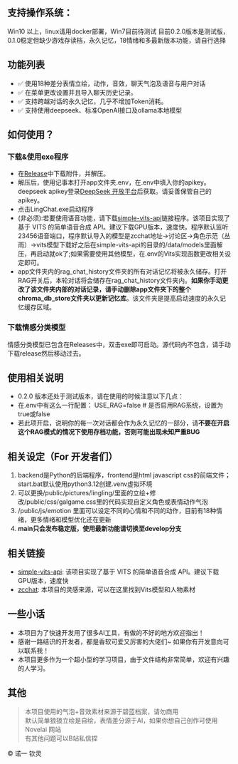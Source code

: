 ## 支持操作系统：

Win10 以上，linux请用docker部署，Win7目前待测试 目前0.2.0版本是测试版，0.1.0稳定但缺少游戏存读档，永久记忆，18情绪和多最新版本功能，请自行选择

## 功能列表

- ✅ 使用18种差分表情立绘，动作，音效，聊天气泡及语音与用户对话
- ✅ 在菜单更改设置并且导入聊天历史记录。
- ✅ 支持跨越对话的永久记忆，几乎不增加Token消耗。
- ✅ 支持使用deepseek、标准OpenAI接口及ollama本地模型

## 如何使用？

### 下载&使用exe程序

- 在[Release](https://github.com/SlimeBoyOwO/LingChat/releases)中下载附件，并解压。
- 解压后，使用记事本打开app文件夹.env，在.env中填入你的apikey。deepseek apikey登录[DeepSeek 开放平台](https://platform.deepseek.com/usage)后获取。请妥善保管自己的apikey。
- 点击LingChat.exe启动程序
- (非必须):若要使用语音功能，请下载[simple-vits-api](https://github.com/Artrajz/vits-simple-api)链接程序。该项目实现了基于 VITS 的简单语音合成 API。建议下载GPU版本，速度快。程序默认监听23456语音端口，程序默认导入的模型是zcchat地址->讨论区->角色示范（丛雨）->vits模型下载好之后在simple-vits-api的目录的/data/models里面解压，再启动就ok了;如果需要使用其他模型，在.env的Vits实现函数更改相关设定即可。
- app文件夹内的rag_chat_history文件夹的所有对话记忆将被永久储存。打开RAG开关后，本轮对话将会储存在rag_chat_history文件夹内。**如果你手动更改了该文件夹内部的对话记录，请手动删除app文件夹下的整个chroma_db_store文件夹以更新记忆库**。该文件夹是提高启动速度的永久记忆缓存区域。

### 下载情感分类模型
情感分类模型已包含在Releases中，双击exe即可启动。源代码内不包含，请手动下载release然后移动过去。

## 使用相关说明
- 0.2.0 版本还处于测试版本，请在使用的时候注意以下几点：
- 在.env中有这么一行配置：  USE_RAG=false           # 是否启用RAG系统，设置为true或false
- 若此项开启，说明你的每一次对话都会作为永久记忆的一部分，请**不要在开启这个RAG模式的情况下使用存档功能，否则可能出现未知严重BUG**

## 相关设定（For 开发者们）

1. backend是Python的后端程序，frontend是html javascript css的前端文件；start.bat默认使用python3.12创建.venv虚拟环境
2. 可以更换/public/pictures/lingling/里面的立绘+修改/public/css/galgame.css里的代码实现自定义角色或表情动作气泡
3. /public/js/emotion 里面可以设定不同的心情和不同的动作，目前有18种情绪，更多情绪和模型优化还在更新
4. **main只会发布稳定版，使用最新功能请切换至develop分支**

## 相关链接

- [simple-vits-api](https://github.com/Artrajz/vits-simple-api): 该项目实现了基于 VITS 的简单语音合成 API。建议下载GPU版本，速度快
- [zcchat](https://github.com/Zao-chen/ZcChat): 本项目的灵感来源，可以在这里找到Vits模型和人物素材

## 一些小话

- 本项目为了快速开发用了很多AI工具，有做的不好的地方欢迎指出！
- 感谢一路结识的开发者，都是香软可爱又厉害的大佬们~ 如果你有开发意向可以联系我！
- 本项目更多作为一个超小型的学习项目，由于文件结构非常简单，欢迎有兴趣的人学习。

## 其他

> 本项目使用的气泡+音效素材来源于碧蓝档案，请勿商用  
> 默认简单狼狼立绘是自绘，表情差分源于AI，如果你想自己创作可使用 Novelai 网站  
> 有其他问题可以B站私信捏

© 诺一 钦灵
